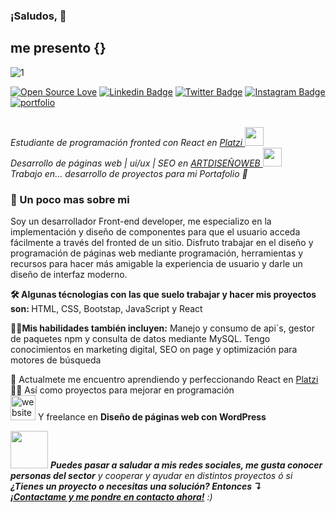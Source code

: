 ###  ¡Saludos, 👋

## me presento {} 
![1](https://xn--artdiseoweb-7db.com/imagenes/banner-github.gif)

<div align="centre">

[![Open Source Love](https://badges.frapsoft.com/os/v2/open-source.svg?v=103)](https://github.com/ferpogas51)
[![Linkedin Badge](https://img.shields.io/badge/-Fernando%20Porras-blue?style=social&logo=Linkedin&logoColor=blue&link=https://www.linkedin.com/in/fernando-artdisenoweb/)](https://www.linkedin.com/in/fernando-artdisenoweb/) [![Twitter Badge](http://img.shields.io/badge/-@artdisenoweb-1ca0f1?style=social&logo=twitter&logoColor=blue&link=https://twitter.com/artdisenoweb)](https://twitter.com/artdisenoweb) [![Instagram Badge](https://img.shields.io/badge/-Artdisenoweb-blue?style=social&logo=Instagram&link=https://www.instagram.com/artdisenoweb/)](https://www.instagram.com/artdisenoweb/) [![portfolio](https://img.shields.io/badge/my_portfolio-000?style=for-the-badge&logo=ko-fi&logoColor=white)](https://xn--artdiseoweb-7db.com/)
 </div>
 <br
 <p><em>Estudiante de programación fronted con React  en <a href="https://platzi.com/p/fernandoporras_2016/">Platzi </a><img src="https://media.giphy.com/media/fYSnHlufseco8Fh93Z/giphy.gif" width="30"></br>Desarrollo de páginas web | ui/ux | SEO  en <a href="http://xn--artdiseoweb-7db.com/">ARTDISEÑOWEB </a><img src="https://media.giphy.com/media/WUlplcMpOCEmTGBtBW/giphy.gif" width="30"></br>Trabajo en... desarrollo de proyectos para mi Portafolio 🔭 
</em></p>
 
 ### 🚀 Un poco mas sobre mi 
Soy un desarrollador Front-end developer, me especializo en la implementación y diseño de componentes para que el usuario acceda fácilmente a través del fronted de un sitio.
Disfruto trabajar en el diseño y programación de páginas web mediante programación, herramientas y recursos para hacer más amigable la experiencia de usuario y darle un diseño de interfaz moderno. 

<b>🛠 Algunas técnologias con las que suelo  trabajar y hacer mis proyectos son: </b> HTML, CSS, Bootstap, JavaScript y React

<b>🦸‍♂️Mis habilidades también incluyen:</b> Manejo y consumo de api´s, gestor de paquetes npm y consulta de datos mediante MySQL.
Tengo conocimientos en marketing digital, SEO on page y optimización para motores de búsqueda

🧠 Actualmete me encuentro aprendiendo y perfeccionando React en [Platzi](http://platzi.com/ "Platzi")</br>👨‍💻 Así como proyectos para mejorar en programación </br>[<img src='https://cdn.jsdelivr.net/npm/simple-icons@3.0.1/icons/icloud.svg' alt='website' height='40'>](https://xn--artdiseoweb-7db.com/ ) Y freelance en <b>Diseño de páginas web con WordPress</b>

 <img src="https://media.giphy.com/media/LnQjpWaON8nhr21vNW/giphy.gif" width="60"> <em><b>Puedes pasar a saludar a mis redes sociales, me gusta conocer personas del sector</b> y cooperar y ayudar en distintos proyectos ó si <b>¿Tienes un proyecto o necesitas una solución? Entonces ↴<br><a href="https://stephenajulu.com/contact">¡Contactame y me pondre en contacto ahora!</a></b> :)</em>